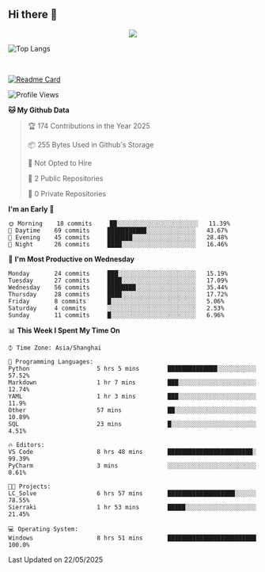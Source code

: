 ## Hi there 👋
<div align="center">
  <img src="https://github-readme-stats.vercel.app/api/top-langs/?username=Sierraki&layout=compact&theme=nightowl&show_icons=true" />
</div>

![Top Langs](https://github-readme-stats.vercel.app/api/top-langs/?username=Sierraki&layout=compact&theme=cobalt)

<br>

[![Readme Card](https://github-readme-stats.vercel.app/api/pin/?username=Sierraki&repo=LC_Solve&theme=cobalt)](https://github.com/Sierraki/LC_Solve)

<!--START_SECTION:waka-->
![Profile Views](http://img.shields.io/badge/Profile%20Views-1-blue)

**🐱 My Github Data** 

> 🏆 174 Contributions in the Year 2025
 > 
> 📦 255 Bytes Used in Github's Storage 
 > 
> 🚫 Not Opted to Hire
 > 
> 📜 2 Public Repositories 
 > 
> 🔑 0 Private Repositories  
 > 
**I'm an Early 🐤** 

```text
🌞 Morning    18 commits     ██░░░░░░░░░░░░░░░░░░░░░░░   11.39% 
🌆 Daytime    69 commits     ███████████░░░░░░░░░░░░░░   43.67% 
🌃 Evening    45 commits     ███████░░░░░░░░░░░░░░░░░░   28.48% 
🌙 Night      26 commits     ████░░░░░░░░░░░░░░░░░░░░░   16.46%

```
📅 **I'm Most Productive on Wednesday** 

```text
Monday       24 commits     ███░░░░░░░░░░░░░░░░░░░░░░   15.19% 
Tuesday      27 commits     ████░░░░░░░░░░░░░░░░░░░░░   17.09% 
Wednesday    56 commits     ████████░░░░░░░░░░░░░░░░░   35.44% 
Thursday     28 commits     ████░░░░░░░░░░░░░░░░░░░░░   17.72% 
Friday       8 commits      █░░░░░░░░░░░░░░░░░░░░░░░░   5.06% 
Saturday     4 commits      ░░░░░░░░░░░░░░░░░░░░░░░░░   2.53% 
Sunday       11 commits     █░░░░░░░░░░░░░░░░░░░░░░░░   6.96%

```


📊 **This Week I Spent My Time On** 

```text
⌚︎ Time Zone: Asia/Shanghai

💬 Programming Languages: 
Python                   5 hrs 5 mins        ██████████████░░░░░░░░░░░   57.52% 
Markdown                 1 hr 7 mins         ███░░░░░░░░░░░░░░░░░░░░░░   12.74% 
YAML                     1 hr 3 mins         ███░░░░░░░░░░░░░░░░░░░░░░   11.9% 
Other                    57 mins             ██░░░░░░░░░░░░░░░░░░░░░░░   10.89% 
SQL                      23 mins             █░░░░░░░░░░░░░░░░░░░░░░░░   4.51%

🔥 Editors: 
VS Code                  8 hrs 48 mins       ████████████████████████░   99.39% 
PyCharm                  3 mins              ░░░░░░░░░░░░░░░░░░░░░░░░░   0.61%

🐱‍💻 Projects: 
LC_Solve                 6 hrs 57 mins       ███████████████████░░░░░░   78.55% 
Sierraki                 1 hr 53 mins        █████░░░░░░░░░░░░░░░░░░░░   21.45%

💻 Operating System: 
Windows                  8 hrs 51 mins       █████████████████████████   100.0%

```


 Last Updated on 22/05/2025
<!--END_SECTION:waka-->
